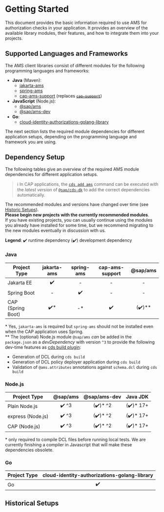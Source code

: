 # Getting Started

This document provides the basic information required to use AMS for authorization checks in your application. It provides an overview of the available library modules, their features, and how to integrate them into your projects.



## Supported Languages and Frameworks

The AMS client libraries consist of different modules for the following programming languages and frameworks:

- **Java** (Maven):
    - [jakarta-ams](./java/jakarta-ams/jakarta-ams.md)
    - [spring-ams](./java/spring-ams/spring-ams.md)
    - [cap-ams-support](./java/cap-ams-support/cap-ams-support.md) (replaces [~~`cap-support`~~](./java/cap-support/cap-support.md))
- **JavaScript** (Node.js):
    - [@sap/ams](./nodejs/sap_ams/sap_ams.md)
    - [@sap/ams-dev](./nodejs/sap_ams-dev/sap_ams-dev.md)
- **Go**:
    - [cloud-identity-authorizations-golang-library](./go/go-ams.md)

The next section lists the required module dependencies for different application setups, depending on the programming language and framework you are using.

## Dependency Setup
The following tables give an overview of the required AMS module dependencies for different application setups.

> :information_source: In CAP applications, the [`cds add ams`](https://cap.cloud.sap/docs/tools/cds-cli#cds-add) command can be executed with the *latest version* of [`@sap/cds-dk`](https://cap.cloud.sap/docs/tools/cds-cli#cli) to add the correct dependencies automatically.

The recommended modules and versions have changed over time (see [Historic Setups](#historic-setups)).\
**Please begin new projects with the currently recommended modules**.\
If you have existing projects, you can usually continue using the modules you already have installed for some time, but we recommend migrating to the new modules eventually in discussion with us.

**Legend**: ✔️ runtime dependency (✔️) development dependency

### Java

| Project Type                | jakarta-ams | spring-ams | cap-ams-support | @sap/ams    |
|-----------------------------|:-----------:|:----------:|:---------------:|:-----------:|
| Jakarta EE                  |     ✔️      |     -      |        -        |      -
| Spring Boot                 |     -       |     ✔️     |        -        |      -
| CAP (Spring Boot)           |     ✔️\*    |     -\*    |       ✔️        |     (✔️)\*\*

\* Yes, `jakarta-ams` is required but `spring-ams` should not be installed even when the CAP application uses Spring.\
\*\* The (optional) Node.js module `@sap/ams` *can* be added in the `package.json` as a *devDependency* with version `^3` to provide the following dev-time features as [cds build plugin](https://cap.cloud.sap/docs/guides/deployment/custom-builds#custom-build-plugins):
- Generation of DCL during `cds build`
- Generation of DCL policy deployer application during `cds build`
- Validation of `@ams.attributes` annotations against `schema.dcl` during `cds build`

### Node.js

| Project Type        | @sap/ams | @sap/ams-dev   | Java JDK |
|---------------------|:--------:|:--------------:|:----------:|
| Plain Node.js       |   ✔️ ^3  |      (✔️)* ^2    |    (✔️)* 17+
| express (Node.js)   |   ✔️ ^3  |      (✔️)* ^2    |    (✔️)* 17+
| CAP (Node.js)       |   ✔️ ^3  |      (✔️)* ^2    |    (✔️)* 17+

\* only required to compile DCL files before running local tests. We are currently finishing a compiler in Javascript that will make these dependencies obsolete.

### Go

| Project Type | cloud-identity-authorizations-golang-library |
|--------------|:-------------------------------------------:|
| Go           |                    ✔️                        |

## Historical Setups